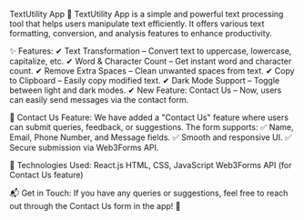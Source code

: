 TextUtility App 📝
TextUtility App is a simple and powerful text processing tool that helps users manipulate text efficiently. It offers various text formatting, conversion, and analysis features to enhance productivity.

✨ Features:
✔ Text Transformation – Convert text to uppercase, lowercase, capitalize, etc.
✔ Word & Character Count – Get instant word and character count.
✔ Remove Extra Spaces – Clean unwanted spaces from text.
✔ Copy to Clipboard – Easily copy modified text.
✔ Dark Mode Support – Toggle between light and dark modes.
✔ New Feature: Contact Us – Now, users can easily send messages via the contact form.

📩 Contact Us Feature:
We have added a "Contact Us" feature where users can submit queries, feedback, or suggestions. The form supports:
✅ Name, Email, Phone Number, and Message fields.
✅ Smooth and responsive UI.
✅ Secure submission via Web3Forms API.

🔧 Technologies Used:
React.js
HTML, CSS, JavaScript
Web3Forms API (for Contact Us feature)

📬 Get in Touch:
If you have any queries or suggestions, feel free to reach out through the Contact Us form in the app! 🚀
